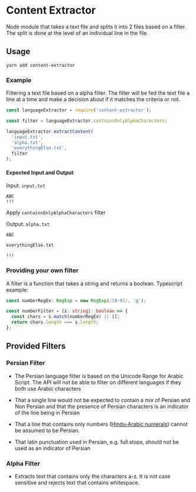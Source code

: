 # Content Extractor

Node module that takes a text file and splits it into 2 files based on a filter. The split is done at the level of an individual line in the file.

## Usage

`yarn add content-extractor`

### Example

Filtering a text file based on a alpha filter. The filter will be fed the text file a line at a time and make a decision about if it matches the criteria or not.

```javascript
const languageExtractor = require('content-extractor');

const filter = languageExtractor.containsOnlyAlphaCharacters;

languageExtractor.extractContent(
  'input.txt',
  'alpha.txt',
  'everythingElse.txt',
  filter
);
```

#### Expected Input and Output

Input:
`input.txt`

```
ABC
!!!
```

Apply `containsOnlyAlphaCharacters` filter

Output:
`alpha.txt`

```
ABC
```

`everythingElse.txt`

```
!!!
```

### Providing your own filter

A filter is a function that takes a string and returns a boolean. Typescript example:

```typescript
const numberRegEx: RegExp = new RegExp(/[0-9]/, 'g');

const numberFilter = (s: string): boolean => {
  const chars = s.match(numberRegEx) || [];
  return chars.length === s.length;
};
```

## Provided Filters

### Persian Filter

- The Persian language filter is based on the Unicode Range for Arabic Script. The API will not be able to filter on different languages if they both use Arabic characters

- That a single line would not be expected to contain a mix of Persian and Non Persian and that the presence of Persian characters is an indicator of the line being in Persian

- That a line that contains only numbers ([Hindu-Arabic numerals](<https://en.wikipedia.org/wiki/Arabic_numerals_(disambiguation)>)) cannot be assumed to be Persian.

- That latin punctuation used in Persian, e.g. full stops, should not be used as an indicator of Persian

### Alpha Filter

- Extracts text that contains only the characters a-z. It is not case sensitive and rejects text that contains whitespace.
